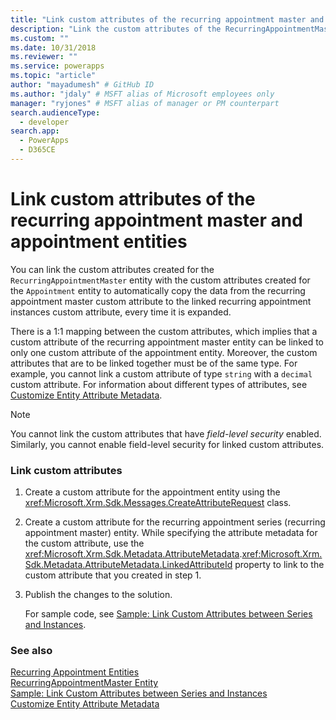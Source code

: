 ```yaml
---
title: "Link custom attributes of the recurring appointment master and appointment entities (Common Data Service) | Microsoft Docs" # Intent and product brand in a unique string of 43-59 chars including spaces
description: "Link the custom attributes of the RecurringAppointmentMaster entity with custom attributes of the Appointment entity to automatically copy data." # 115-145 characters including spaces. This abstract displays in the search result.
ms.custom: ""
ms.date: 10/31/2018
ms.reviewer: ""
ms.service: powerapps
ms.topic: "article"
author: "mayadumesh" # GitHub ID
ms.author: "jdaly" # MSFT alias of Microsoft employees only
manager: "ryjones" # MSFT alias of manager or PM counterpart
search.audienceType: 
  - developer
search.app: 
  - PowerApps
  - D365CE
---
```

# Link custom attributes of the recurring appointment master and appointment entities

You can link the custom attributes created for the `RecurringAppointmentMaster` entity with the custom attributes created for the `Appointment` entity to automatically copy the data from the recurring appointment master custom attribute to the linked recurring appointment instances custom attribute, every time it is expanded.  
  
 There is a 1:1 mapping between the custom attributes, which implies that a custom attribute of the recurring appointment master entity can be linked to only one custom attribute of the appointment entity. Moreover, the custom attributes that are to be linked together must be of the same type. For example, you cannot link a custom attribute of type `string` with a `decimal` custom attribute. For information about different types of attributes, see [Customize Entity Attribute Metadata](/dynamics365/customer-engagement/developer/customize-entity-attribute-metadata).  
  
> [!NOTE]
>  You cannot link the custom attributes that have *field-level security* enabled. Similarly, you cannot enable field-level security for linked custom attributes.  
  
### Link custom attributes  
  
1. Create a custom attribute for the appointment entity using the <xref:Microsoft.Xrm.Sdk.Messages.CreateAttributeRequest> class.  
  
2. Create a custom attribute for the recurring appointment series (recurring appointment master) entity. While specifying the attribute metadata for the custom attribute, use the <xref:Microsoft.Xrm.Sdk.Metadata.AttributeMetadata>.<xref:Microsoft.Xrm.Sdk.Metadata.AttributeMetadata.LinkedAttributeId> property to link to the custom attribute that you created in step 1.  
  
3. Publish the changes to the solution.  
  
   For sample code, see [Sample: Link Custom Attributes between Series and Instances](org-service/samples/link-custom-attributes-between-series-instances.md).  
  
### See also

 [Recurring Appointment Entities](/dynamics365/customer-engagement/developer/recurring-appointment-entities)   
 [RecurringAppointmentMaster Entity](/reference/entities/recurringappointmentmaster.md)   
 [Sample: Link Custom Attributes between Series and Instances](org-service/samples/link-custom-attributes-between-series-instances.md)   
 [Customize Entity Attribute Metadata](/dynamics365/customer-engagement/developer/customize-entity-attribute-metadata)
